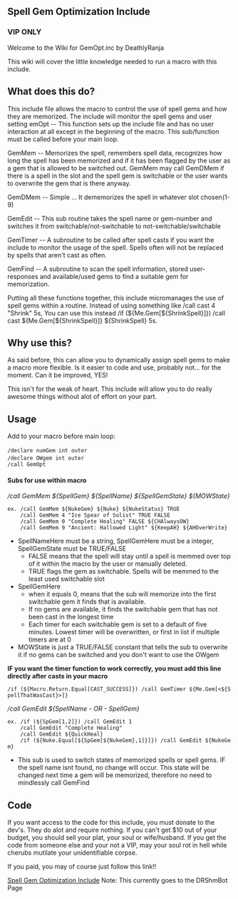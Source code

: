 ## Spell Gem Optimization Include

### VIP ONLY

Welcome to the Wiki for GemOpt.inc by DeathlyRanja

This wiki will cover the little knowledge needed to run a macro with this include.

## What does this do?

This include file allows the macro to control the use of spell gems and how they are memorized. The include will monitor
the spell gems and user setting emOpt -- This function sets up the include file and has no user interaction at all
except in the beginning of the macro. This sub/function must be called before your main loop.

GemMem -- Memorizes the spell, remembers spell data, recognizes how long the spell has been memorized and if it has been
flagged by the user as a gem that is allowed to be switched out. GemMem may call GemDMem if there is a spell in the slot
and the spell gem is switchable or the user wants to overwrite the gem that is there anyway.

GemDMem -- Simple ... It dememorizes the spell in whatever slot chosen(1-9)

GemEdit -- This sub routine takes the spell name or gem-number and switches it from switchable/not-switchable to
not-switchable/switchable

GemTimer -- A subroutine to be called after spell casts if you want the include to monitor the usage of the spell.
Spells often will not be replaced by spells that aren't cast as often.

GemFind -- A subroutine to scan the spell information, stored user-responses and available/used gems to find a suitable
gem for memorization.

Putting all these functions together, this include micromanages the use of spell gems within a routine. Instead of using
something like /call cast 4 "Shrink" 5s, You can use this instead /if (${Me.Gem\[${ShrinkSpell}\]}) /call cast
${Me.Gem\[${ShrinkSpell}\]} ${ShrinkSpell} 5s.

## Why use this?

As said before, this can allow you to dynamically assign spell gems to make a macro more flexible. Is it easier to code
and use, probably not... for the moment. Can it be improved, YES!

This isn't for the weak of heart. This include will allow you to do really awesome things without alot of effort on your
part.

## Usage

Add to your macro before main loop:

`/declare numGem int outer `<number of spell gems your toon has>  
`/declare OWgem int outer `<number of the spell gem to be overwritten by default>  
`/call GemOpt `

#### Subs for use within macro

*/call GemMem ${SpellGem} ${SpellName} ${SpellGemState} ${MOWState}*

`ex. /call GemMem ${NukeGem} ${Nuke} ${NukeStatus} TRUE`  
`    /call GemMem 4 "Ice Spear of Solist" TRUE FALSE`  
`    /call GemMem 0 "Complete Healing" FALSE ${CHAlwaysOW}`  
`    /call GemMem 9 "Ancient: Hallowed Light" ${KeepAH} ${AHOverWrite}`

-   SpellNameHere must be a string, SpellGemHere must be a integer, SpellGemState must be TRUE/FALSE
    -   FALSE means that the spell will stay until a spell is memmed over top of it within the macro by the user or
        manually deleted.
    -   TRUE flags the gem as switchable. Spells will be memmed to the least used switchable slot
-   SpellGemHere
    -   when it equals 0, means that the sub will memorize into the first switchable gem it finds that is available.
    -   If no gems are available, it finds the switchable gem that has not been cast in the longest time
    -   Each timer for each switchable gem is set to a default of five minutes. Lowest timer will be overwritten, or
        first in list if multiple timers are at 0
-   MOWState is just a TRUE/FALSE constant that tells the sub to overwrite it if no gems can be switched and you don't
    want to use the OWgem

**IF you want the timer function to work correctly, you must add this line directly after casts in your macro**

`/if (${Macro.Return.Equal[CAST_SUCCESS]}) /call GemTimer ${Me.Gem[<${SpellThatWasCast}>]}`

*/call GemEdit ${SpellName - OR - SpellGem}*

`ex. /if (${SpGem[1,2]}) /call GemEdit 1`  
`    /call GemEdit "Complete Healing"`  
`    /call GemEdit ${QuickHeal}`  
`    /if (${Nuke.Equal[${SpGem[${NukeGem},1]}]}) /call GemEdit ${NukeGem}`

-   This sub is used to switch states of memorized spells or spell gems. IF the spell name isnt found, no change will
    occur. This state will be changed next time a gem will be memorized, therefore no need to mindlessly call GemFind

## Code

If you want access to the code for this include, you must donate to the dev's. They do alot and require nothing. If you
can't get $10 out of your budget, you should sell your plat, your soul or wife/husband. If you get the code from someone
else and your not a VIP, may your soul rot in hell while cherubs mutilate your unidentifiable corpse.

If you paid, you may of course just follow this link!!

[Spell Gem Optimization Include](https://macroquest2.com/phpBB3/viewtopic.php?t=13340) Note: This currently goes to
the DRShmBot Page


